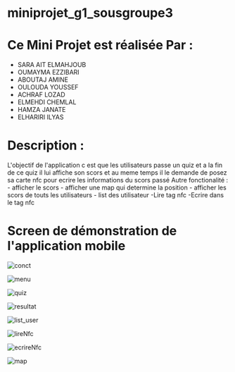 # miniprojet_g1_sousgroupe3

# Ce Mini Projet est réalisée Par : 
  - SARA AIT ELMAHJOUB
  - OUMAYMA EZZIBARI
  - ABOUTAJ AMINE
  - OULOUDA YOUSSEF
  - ACHRAF LOZAD
  - ELMEHDI CHEMLAL
  - HAMZA JANATE
  - ELHARIRI ILYAS
    
# Description :
L'objectif de l'application c est que les utilisateurs passe un quiz et a la fin de ce quiz il lui affiche son scors et au meme temps il le demande de posez sa carte nfc pour ecrire les informations du scors passé
Autre fonctionalité :
	- afficher le scors 
	- afficher une map qui determine la position
	- afficher les scors de touts les utilisateurs
	- list des utilisateur
  -Lire tag nfc
  -Ecrire dans le tag nfc
  
  
  # Screen de démonstration de l'application mobile
  
 ![conct](https://user-images.githubusercontent.com/101406507/215862948-d43a7ced-1288-477f-afea-96f47e38e0df.jpeg)
 
![menu](https://user-images.githubusercontent.com/101406507/215862966-33b202b4-ce49-4124-9f35-394df28ef406.jpeg)

![quiz](https://user-images.githubusercontent.com/101406507/215863325-9d90ae02-e8b0-4bbb-98e9-cda1b26a5993.jpeg)

![resultat](https://user-images.githubusercontent.com/101406507/215863037-edd172e8-a016-4145-9831-3314053f8a3e.jpeg)
 

![list_user](https://user-images.githubusercontent.com/101406507/215863062-0bdcdebd-cab7-4e00-8c00-8fd20c864ee3.jpeg)

![lireNfc](https://user-images.githubusercontent.com/101406507/215863097-3f9aab57-1008-4dc0-aba0-bb7acbabaf8b.jpeg)

![ecrireNfc](https://user-images.githubusercontent.com/101406507/215863210-91791aca-4679-4221-aa79-4c5ac068e242.jpeg)

![map](https://user-images.githubusercontent.com/101406507/215863346-d9266839-7fbb-4ad9-8122-65d259c744e6.jpeg)




 

 
